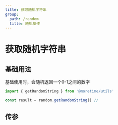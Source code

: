```yaml
---
title: 获取随机字符串
group:
  path: /random
  title: 随机操作
---
```

# 获取随机字符串

## 基础用法

基础使用时，会随机返回一个0-1之间的数字

```ts
import { getRandomString } from '@moretime/utils'

const result = random.getRandomString() // 
```

## 传参

<CApi
  params="[
    {keyword: 'param0', type: 'any[]', description: '待取值的list', required: true},
  ]">
</CApi>
